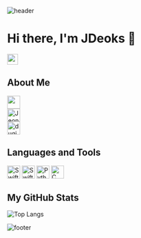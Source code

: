 ![header](https://capsule-render.vercel.app/api?type=waving&color=678dab&height=300&section=header&text=JDeoks&fontSize=90)

# Hi there, I'm JDeoks 👋

<img src="https://hits.seeyoufarm.com/api/count/incr/badge.svg?url=https%3A%2F%2Fgithub.com%2FJDeoks" height="25" />

## About Me

<a href="https://www.youtube.com/@JDeoks_Dev">
    <img src="https://img.shields.io/badge/서정덕-FF0000?style=flat-square&logo=youtube&logoColor=white" height="30"/>
</a>
<br>
<a href="https://apps.apple.com/kr/developer/jeongdeok-seo/id1690160553">
	<img src="https://img.shields.io/badge/JeongDeok Seo-0D96F6?style=flat-square&logo=appstore&logoColor=white" alt="JeongDeok Seo" height="30" />
</a>
<br>
<a href="mailto:duginee@gachon.ac.kr">
	<img src="https://img.shields.io/badge/duginee@gachon.ac.kr-EA4335?style=flat-square&logo=gmail&logoColor=white" alt="duginee@gachon.ac.kr" height="30" />
</a>

## Languages and Tools

<img src="https://img.shields.io/badge/Swift-F05138?style=flat-square&logo=Swift&logoColor=white" alt="Swift" height="30" />
<img src="https://img.shields.io/badge/SwiftUI-34B6F7?style=flat-square&logo=Swift&logoColor=white" alt="SwiftUI" height="30" />
<img src="https://img.shields.io/badge/Python-3776AB?style=flat-square&logo=Python&logoColor=white" alt="Python" height="30" />
<img src="https://img.shields.io/badge/C-00599C?style=flat-square&logo=C&logoColor=white" alt="C" height="30" />

## My GitHub Stats

![Top Langs](https://github-readme-stats.vercel.app/api/top-langs/?username=JDeoks&theme=dark&height=150&width=350)

![footer](https://capsule-render.vercel.app/api?type=waving&color=678dab&height=150&section=footer&%20World!&fontSize=50&animation=fadeIn)
